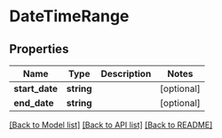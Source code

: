 # DateTimeRange

## Properties

 Name           | Type       | Description | Notes      
----------------|------------|-------------|------------
 **start_date** | **string** |             | [optional] 
 **end_date**   | **string** |             | [optional] 

[[Back to Model list]](../README.md#documentation-for-models) [[Back to API list]](../README.md#documentation-for-api-endpoints) [[Back to README]](../README.md)


